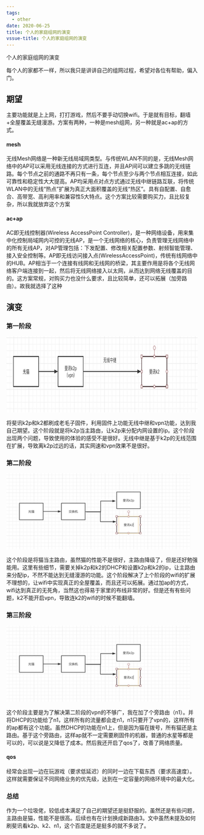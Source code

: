 ```yaml
---
tags:
  - other
date: 2020-06-25
title: 个人的家庭组网的演变
vssue-title: 个人的家庭组网的演变
---
```


个人的家庭组网的演变

<!-- more -->

每个人的家都不一样，所以我只是讲讲自己的组网过程，希望对各位有帮助，偏入门。


## 期望

主要功能就是上上网，打打游戏，然后不要手动切换wifi。于是就有目标，翻墙+全屋覆盖无缝漫游。方案有两种，一种是mesh组网，另一种就是ac+ap的方式。
<br />

#### mesh
无线Mesh网络是一种新无线局域网类型。与传统WLAN不同的是，无线Mesh网络中的AP可以采用无线连接的方式进行互连，并且AP间可以建立多跳的无线链路。每个节点之前的通路不再只有一条，每个节点至少与两个节点相互连接，如此可靠性和稳定性大大提高。AP均采用点对点方式通过无线中继链路互联，将传统WLAN中的无线“热点”扩展为真正大面积覆盖的无线“热区”。具有自配置、自愈合、高带宽、高利用率和兼容性5大特点。这个方案比较需要购买力，且比较复杂，所以我就放弃这个方案

#### ac+ap
AC即无线控制器(Wireless AccessPoint Controller)，是一种网络设备，用来集中化控制局域网内可控的无线AP，是一个无线网络的核心，负责管理无线网络中的所有无线AP，对AP管理包括：下发配置、修改相关配置参数、射频智能管理、接入安全控制等。AP即无线访问接入点(WirelessAccessPoint)，传统有线网络中的HUB。AP相当于一个连接有线网和无线网的桥梁，其主要作用是将各个无线网络客户端连接到一起，然后将无线网络接入以太网，从而达到网络无线覆盖的目的。这方案常规，对购买力也没什么要求，且比较简单，还可以拓展（加旁路由）。故我就选择了这种


## 演变

### 第一阶段

<img src="./public/other(1)1.jpg" style="height: 200px" />

将斐讯k2p和k2都刷成老毛子固件，利用固件上功能无线中继和vpn功能，达到我自己期望。这个阶段就是将k2p当主路由，让k2p来分配内网设置的ip。这个阶段出现两个问题，导致使用的体验的感受不是很好。无线中继是基于k2p的无线范围在扩展，导致离k2p过远的话，其实网速和vpn效果不是很好。

### 第二阶段

<img src="./public/other(1)2.jpg" style="height: 200px" />

这个阶段是将猫当主路由，虽然猫的性能不是很好，主路由降级了，但是还好勉强能用。这里有些细节，需要关掉k2p和k2的DHCP和设置k2p和k2的ip，让主路由来分配ip，不然不能达到无缝漫游的功能。这个阶段解决了上个阶段的wifi的扩展不理想的，让wifi中实现真正的全屋覆盖，而且还可以拓展。通过加ap的方式，wifi达到真正的无死角，当然这也得易于家里的布线非常的好。但是还有有些问题，k2不能开启vpn，导致连k2的wifi的时候不能翻墙。

### 第三阶段

<img src="./public/other(1)2.jpg" style="height: 200px" />

这个阶段主要是为了解决第二阶段的vpn的不够广，我在加了个旁路由（n1）。并将DHCP的功能给了n1，这样所有的流量都会走n1，n1只要开了vpn的，这样所有的ap都有这个功能。虽然DHCP的功能在n1上，但是因为猫在拨号，所有猫还是主路由。基于这个旁路由，这样ap就不一定需要刷固件的机器，普通的水星等都是可以的，可以说是又降低了成本。然后我还开启了qos了，改善了网络质量。

#### qos
经常会出现一边在玩游戏（要求低延迟）的同时一边在下载东西（要求高速度）。这样就需要保证不同网络业务的优先级，达到在一定容量的网络环境中的最大化。

### 总结

作为一个垃圾佬，较低成本满足了自己的期望还是挺舒服的。虽然还是有些问题，主路由是猫，性能不是很高。后续也有在计划换成新路由3。文中虽然未提及如何刷斐讯看k2p、k2、n1，这个百度是还是挺多的就不多说了。
